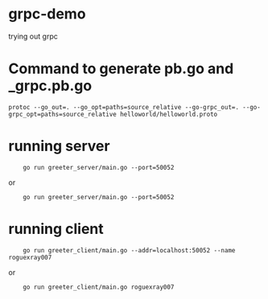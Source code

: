 # grpc-demo
trying out grpc

# Command to generate pb.go and _grpc.pb.go 
```protoc --go_out=. --go_opt=paths=source_relative --go-grpc_out=. --go-grpc_opt=paths=source_relative helloworld/helloworld.proto```

# running server
```
    go run greeter_server/main.go --port=50052
```    
or    
```
    go run greeter_server/main.go --port=50052
```

# running client
```
    go run greeter_client/main.go --addr=localhost:50052 --name roguexray007
```    
or
```
    go run greeter_client/main.go roguexray007
```